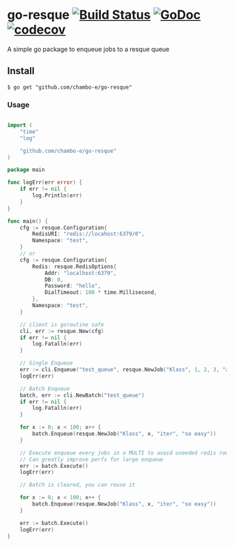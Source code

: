 # go-resque [![Build Status](https://travis-ci.org/chambo-e/go-resque.svg?branch=master)](https://travis-ci.org/chambo-e/go-resque) [![GoDoc](https://godoc.org/github.com/chambo-e/go-resque?status.svg)](https://godoc.org/github.com/chambo-e/go-resque) [![codecov](https://codecov.io/gh/chambo-e/go-resque/branch/master/graph/badge.svg)](https://codecov.io/gh/chambo-e/go-resque)


A simple go package to enqueue jobs to a resque queue

## Install

```shell
$ go get "github.com/chambo-e/go-resque"
```

### Usage
```go

import (
    "time"
    "log"

    "github.com/chambo-e/go-resque"
)

package main

func logErr(err error) {
    if err != nil {
        log.Println(err)
    }
}

func main() {
    cfg := resque.Configuration{
        RedisURI: "redis://locahost:6379/0",
        Namespace: "test",
    }
    // or
    cfg := resque.Configuration{
        Redis: resque.RedisOptions{
            Addr: "localhost:6379",
            DB: 0,
            Password: "hello",
            DialTimeout: 100 * time.Millisecond,
        },
        Namespace: "test",
    }

    // client is goroutine safe
    cli, err := resque.New(cfg)
    if err != nil {
        log.Fatalln(err)
    }

    // Single Enqueue
    err := cli.Enqueue("test_queue", resque.NewJob("Klass", 1, 2, 3, "args"))
    logErr(err)

    // Batch Enqueue
    batch, err := cli.NewBatch("test_queue")
    if err != nil {
        log.Fatalln(err)
    }

    for x := 0; x < 100; x++ {
        batch.Enqueue(resque.NewJob("Klass", x, "iter", "so easy"))
    }

    // Execute enqueue every jobs in a MULTI to avoid uneeded redis roundtrip
    // Can greatly improve perfs for large enqueue
    err := batch.Execute()
    logErr(err)

    // Batch is cleared, you can reuse it

    for x := 0; x < 100; x++ {
        batch.Enqueue(resque.NewJob("Klass", x, "iter", "so easy"))
    }

    err := batch.Execute()
    logErr(err)
}

```
